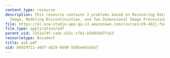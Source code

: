 ```yaml
---
content_type: resource
description: This resource contains 3 problems based on Recovering Data from a Noisy
  Image, Modeling Discontinuities, and Two Dimensional Image Processing.
file: https://ol-ocw-studio-app-qa.s3.amazonaws.com/courses/20-482j-foundations-of-algorithms-and-computational-techniques-in-systems-biology-spring-2006/b6929f11a0d7ab296698558be4da3da7_ps6.pdf
file_type: application/pdf
parent_uid: 7251a79f-cadc-d22c-c7b1-b56858d7fa53
resourcetype: Document
title: ps6.pdf
uid: b6929f11-a0d7-ab29-6698-558be4da3da7
---
```

